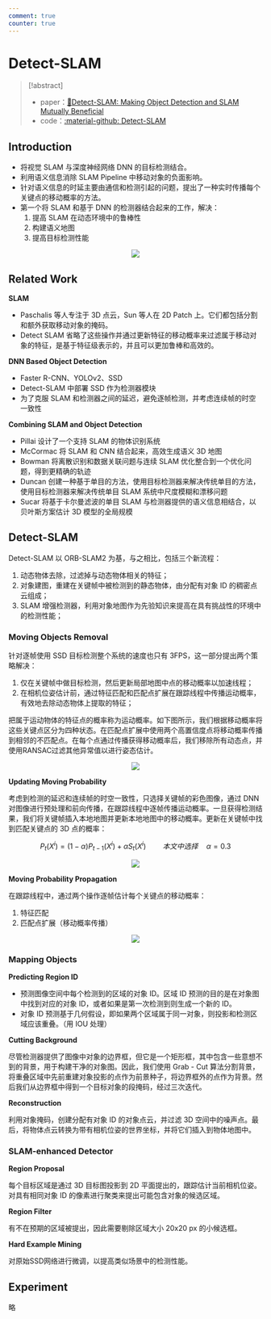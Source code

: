 ```yaml
---
comment: true
counter: true
---
```

# Detect-SLAM

> [!abstract]
> - paper：[:book:Detect-SLAM: Making Object Detection and SLAM Mutually Beneficial](http://www.jdl.link/doc/2011/2018122715554767015_fangwei%20zhong%20et%20al.%202018%20-%20detect-slam%20-%20wacv.pdf)
> - code：[:material-github: Detect-SLAM](https://github.com/liadbiz/detect-slam)

## Introduction

- 将视觉 SLAM 与深度神经网络 DNN 的目标检测结合。
- 利用语义信息消除 SLAM Pipeline 中移动对象的负面影响。
- 针对语义信息的时延主要由通信和检测引起的问题，提出了一种实时传播每个关键点的移动概率的方法。
- 第一个将 SLAM 和基于 DNN 的检测器结合起来的工作，解决： 
	1. 提高 SLAM 在动态环境中的鲁棒性
	2. 构建语义地图
	3. 提高目标检测性能

<center><img src="https://cdn.jujimeizuo.cn/note/cv/slam/Detect-SLAM-1.jpg"></center>

## Related Work

**SLAM**

- Paschalis 等人专注于 3D 点云，Sun 等人在 2D Patch 上。它们都包括分割和额外获取移动对象的掩码。
- Detect SLAM 省略了这些操作并通过更新特征的移动概率来过滤属于移动对象的特征，是基于特征级表示的，并且可以更加鲁棒和高效的。

**DNN Based Object Detection**

- Faster R-CNN、YOLOv2、SSD
- Detect-SLAM 中部署 SSD 作为检测器模块
- 为了克服 SLAM 和检测器之间的延迟，避免逐帧检测，并考虑连续帧的时空一致性

**Combining SLAM and Object Detection**

- Pillai 设计了一个支持 SLAM 的物体识别系统
- McCormac 将 SLAM 和 CNN 结合起来，高效生成语义 3D 地图
- Bowman 将离散识别和数据关联问题与连续 SLAM 优化整合到一个优化问题，得到更精确的轨迹
- Duncan 创建一种基于单目的方法，使用目标检测器来解决传统单目的方法，使用目标检测器来解决传统单目 SLAM 系统中尺度模糊和漂移问题
- Sucar 将基于卡尔曼滤波的单目 SLAM 与检测器提供的语义信息相结合，以贝叶斯方案估计 3D 模型的全局规模

## Detect-SLAM

Detect-SLAM 以 ORB-SLAM2 为基，与之相比，包括三个新流程：

1. 动态物体去除，过滤掉与动态物体相关的特征；
2. 对象建图，重建在关键帧中被检测到的静态物体，由分配有对象 ID 的稠密点云组成；
3. SLAM 增强检测器，利用对象地图作为先验知识来提高在具有挑战性的环境中的检测性能；

### Moving Objects Removal

针对逐帧使用 SSD 目标检测整个系统的速度也只有 3FPS，这一部分提出两个策略解决：

1. 仅在关键帧中做目标检测，然后更新局部地图中点的移动概率以加速线程；
2. 在相机位姿估计前，通过特征匹配和匹配点扩展在跟踪线程中传播运动概率，有效地去除动态物体上提取的特征；

把属于运动物体的特征点的概率称为运动概率。如下图所示，我们根据移动概率将这些关键点区分为四种状态。在匹配点扩展中使用两个高置信度点将移动概率传播到相邻的不匹配点。在每个点通过传播获得移动概率后，我们移除所有动态点，并使用RANSAC过滤其他异常值以进行姿态估计。

<center><img src="https://cdn.jujimeizuo.cn/note/cv/slam/Detect-SLAM2.jpg"></center>


**Updating Moving Probability**

考虑到检测的延迟和连续帧的时空一致性，只选择关键帧的彩色图像，通过 DNN 对图像进行预处理和前向传播，在跟踪线程中逐帧传播运动概率。一旦获得检测结果，我们将关键帧插入本地地图并更新本地地图中的移动概率。更新在关键帧中找到匹配关键点的 3D 点的概率：

$$
P_t(X^i)=(1-\alpha)P_{t-1}(X^i)+\alpha S_t(X^i) \quad \quad 本文中选择 \quad \alpha = 0.3
$$

<center><img src="https://cdn.jujimeizuo.cn/note/cv/slam/Detect-SLAM3.jpg"></center>


**Moving Probability Propagation**

在跟踪线程中，通过两个操作逐帧估计每个关键点的移动概率：

1. 特征匹配
2. 匹配点扩展（移动概率传播）


<center><img src="https://cdn.jujimeizuo.cn/note/cv/slam/Detect-SLAM-4.jpg"></center>

### Mapping Objects

**Predicting Region ID**

- 预测图像空间中每个检测到的区域的对象 ID。区域 ID 预测的目的是在对象图中找到对应的对象 ID，或者如果是第一次检测到则生成一个新的 ID。
- 对象 ID 预测基于几何假设，即如果两个区域属于同一对象，则投影和检测区域应该重叠。（用 IOU 处理）

**Cutting Background**

尽管检测器提供了图像中对象的边界框，但它是一个矩形框，其中包含一些意想不到的背景，用于构建干净的对象图。因此，我们使用 Grab - Cut 算法分割背景，将重叠区域中先前重建对象投影的点作为前景种子，将边界框外的点作为背景。然后我们从边界框中得到一个目标对象的段掩码，经过三次迭代。

**Reconstruction**

利用对象掩码，创建分配有对象 ID 的对象点云，并过滤 3D 空间中的噪声点。最后，将物体点云转换为带有相机位姿的世界坐标，并将它们插入到物体地图中。

### SLAM-enhanced Detector

**Region Proposal**

每个目标区域是通过 3D 目标图投影到 2D 平面提出的，跟踪估计当前相机位姿。对具有相同对象 ID 的像素进行聚类来提出可能包含对象的候选区域。

**Region Filter**

有不在预期的区域被提出，因此需要剔除区域大小 20x20 px 的小候选框。

**Hard Example Mining**

对原始SSD网络进行微调，以提高类似场景中的检测性能。
## Experiment

略